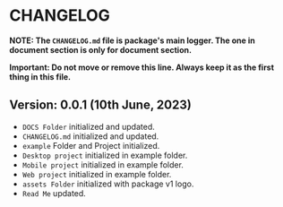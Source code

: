 # CHANGELOG

**NOTE: The `CHANGELOG.md` file is package's main logger. The one in document section is only for document section.**

**Important: Do not move or remove this line. Always keep it as the first thing in this file.**

## Version: 0.0.1 (10th June, 2023)

* `DOCS Folder` initialized and updated.
* `CHANGELOG.md` initialized and updated.
* `example` Folder and Project initialized.
* `Desktop project` initialized in example folder.
* `Mobile project` initialized in example folder.
* `Web project` initialized in example folder.
* `assets Folder` initialized with package v1 logo.
* `Read Me` updated.

